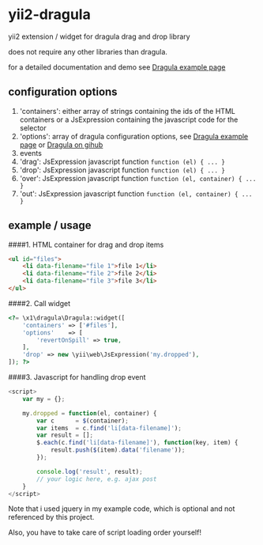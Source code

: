 # yii2-dragula
yii2 extension / widget for dragula drag and drop library

does not require any other libraries than dragula.

for a detailed documentation and demo see [Dragula example page](http://bevacqua.github.io/dragula/)




## configuration options
1. 'containers': either array of strings containing the ids of the HTML containers or a JsExpression containing the javascript code for the selector
2. 'options':    array of dragula configuration options, see [Dragula example page](http://bevacqua.github.io/dragula/) or [Dragula on gihub](https://github.com/bevacqua/dragula)
3. events
  1. 'drag': JsExpression javascript function ```function (el) { ... }```
  2. 'drop': JsExpression javascript function ```function (el) { ... }```
  3. 'over': JsExpression javascript function ```function (el, container) { ... }```
  4. 'out': JsExpression javascript function ```function (el, container) { ... }```

## example / usage
####1. HTML container for drag and drop items
```html
<ul id="files">
    <li data-filename="file 1">file 1</li>
    <li data-filename="file 2">file 2</li>
    <li data-filename="file 3">file 3</li>
</ul>
```

####2. Call widget
```php
<?= \x1\dragula\Dragula::widget([
    'containers' => ['#files'],
    'options'    => [
        'revertOnSpill' => true,
    ],
    'drop' => new \yii\web\JsExpression('my.dropped'),
]); ?>
```

####3. Javascript for handling drop event
```javascript
<script>
    var my = {};

    my.dropped = function(el, container) {
        var c      = $(container);
        var items  = c.find('li[data-filename]');
        var result = [];
        $.each(c.find('li[data-filename]'), function(key, item) {
            result.push($(item).data('filename'));
        });

        console.log('result', result);
        // your logic here, e.g. ajax post
    }
</script>
```
Note that i used jquery in my example code, which is optional and not referenced by this project.

Also, you have to take care of script loading order yourself!

